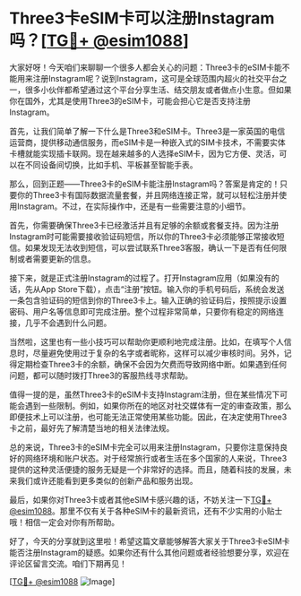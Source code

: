 # Three3卡eSIM卡可以注册Instagram吗？[[TG💪+ @esim1088](https://t.me/s/esim1088)]

大家好呀！今天咱们来聊聊一个很多人都会关心的问题：Three3卡的eSIM卡能不能用来注册Instagram呢？说到Instagram，这可是全球范围内超火的社交平台之一，很多小伙伴都希望通过这个平台分享生活、结交朋友或者做点小生意。但如果你在国外，尤其是使用Three3的eSIM卡，可能会担心它是否支持注册Instagram。

首先，让我们简单了解一下什么是Three3和eSIM卡。Three3是一家英国的电信运营商，提供移动通信服务，而eSIM卡是一种嵌入式的SIM卡技术，不需要实体卡槽就能实现插卡联网。现在越来越多的人选择eSIM卡，因为它方便、灵活，可以在不同设备间切换，比如手机、平板甚至智能手表。

那么，回到正题——Three3卡的eSIM卡能注册Instagram吗？答案是肯定的！只要你的Three3卡有国际数据流量套餐，并且网络连接正常，就可以轻松注册并使用Instagram。不过，在实际操作中，还是有一些需要注意的小细节。

首先，你需要确保Three3卡已经激活并且有足够的余额或套餐支持。因为注册Instagram时可能需要接收验证码短信，所以你的Three3卡必须能够正常接收短信。如果发现无法收到短信，可以尝试联系Three3客服，确认一下是否有任何限制或者需要更新的信息。

接下来，就是正式注册Instagram的过程了。打开Instagram应用（如果没有的话，先从App Store下载），点击“注册”按钮。输入你的手机号码后，系统会发送一条包含验证码的短信到你的Three3卡上。输入正确的验证码后，按照提示设置密码、用户名等信息即可完成注册。整个过程非常简单，只要你有稳定的网络连接，几乎不会遇到什么问题。

当然啦，这里也有一些小技巧可以帮助你更顺利地完成注册。比如，在填写个人信息时，尽量避免使用过于复杂的名字或者昵称，这样可以减少审核时间。另外，记得定期检查Three3卡的余额，确保不会因为欠费而导致网络中断。如果遇到任何问题，都可以随时拨打Three3的客服热线寻求帮助。

值得一提的是，虽然Three3卡的eSIM卡支持Instagram注册，但在某些情况下可能会遇到一些限制。例如，如果你所在的地区对社交媒体有一定的审查政策，那么即便技术上可以注册，也可能无法正常使用某些功能。因此，在决定使用Three3卡之前，最好先了解清楚当地的相关法律法规。

总的来说，Three3卡的eSIM卡完全可以用来注册Instagram，只要你注意保持良好的网络环境和账户状态。对于经常旅行或者生活在多个国家的人来说，Three3提供的这种灵活便捷的服务无疑是一个非常好的选择。而且，随着科技的发展，未来我们或许还能看到更多类似的创新产品和服务出现。

最后，如果你对Three3卡或者其他eSIM卡感兴趣的话，不妨关注一下[TG💪+ @esim1088](https://t.me/s/esim1088)。那里不仅有关于各种eSIM卡的最新资讯，还有不少实用的小贴士哦！相信一定会对你有所帮助。

好了，今天的分享就到这里啦！希望这篇文章能够解答大家关于Three3卡eSIM卡能否注册Instagram的疑惑。如果你还有什么其他问题或者经验想要分享，欢迎在评论区留言交流。咱们下期再见！

[[TG💪+ @esim1088](https://t.me/s/esim1088) ![Image](https://i.postimg.cc/4NQfJmqS/Snipaste-2025-05-13-00-14-12.png)]